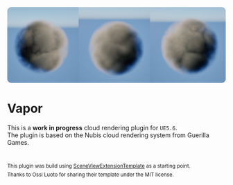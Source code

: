 <img src="https://github.com/mxcop/vapor/blob/main/.github/pictures/alligator-cloud-spheres.png" />

# Vapor

This is a **work in progress** cloud rendering plugin for `UE5.6`.  
The plugin is based on the Nubis cloud rendering system from Guerilla Games.

#

<sup>
This plugin was build using <a href="https://github.com/A57R4L/SceneViewExtensionTemplate">SceneViewExtensionTemplate</a> as a starting point.<br>
Thanks to Ossi Luoto for sharing their template under the MIT license.
</sup>
